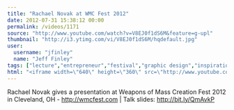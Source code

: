 ```yaml
---
title: "Rachael Novak at WMC Fest 2012"
date: 2012-07-31 15:38:12 00:00
permalink: /videos/1171
source: "http://www.youtube.com/watch?v=V8EJ0f1dS6M&feature=g-upl"
thumbnail: "http://i3.ytimg.com/vi/V8EJ0f1dS6M/hqdefault.jpg"
user:
  username: "jfinley"
  name: "Jeff Finley"
tags: ["lecture","entrepreneur","festival","graphic design","inspirational","design conference","wmc fest","cleveland","speaker","diy","ohio","midwest"]
html: "<iframe width=\"640\" height=\"360\" src=\"http://www.youtube.com/embed/V8EJ0f1dS6M?wmode=transparent&fs=1&feature=oembed\" frameborder=\"0\" allowfullscreen></iframe>"
---
```


Rachael Novak gives a presentation at Weapons of Mass Creation Fest 2012 in Cleveland, OH - http://wmcfest.com | Talk slides: http://bit.ly/QmAvkP